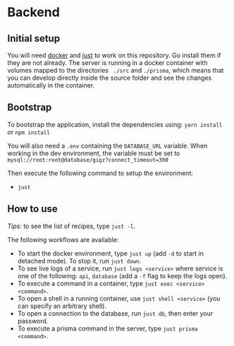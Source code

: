 # Backend

## Initial setup

You will need [docker](https://www.docker.com) and [just](https://github.com/casey/just) to work on this repository. Go install them if they are not already. The server is running in a docker container with volumes mapped to the directories `
./src` and `./prisma`, which means that you can develop directly inside the source folder and see the changes automatically in the container.

## Bootstrap

To bootstrap the application, install the dependencies using:
`yarn install` or `npm install`

You will also need a `.env` containing the `DATABASE_URL` variable.
When working in the dev environment, the variable must be set to `mysql://root:root@database/gigz?connect_timeout=300`

Then execute the following command to setup the environment:
- `just`

## How to use

*Tips:* to see the list of recipes, type `just -l`.

The following workflows are available:
- To start the docker environment, type `just up` (add `-d` to start in detached mode). To stop it, run `just down`.
- To see live logs of a service, run `just logs <service>` where service is one of the following: `api`, `database` (add a `-f` flag to keep the logs open).
- To execute a command in a container, type `just exec <service> <command>`.
- To open a shell in a running container, use `just shell <service>` (you can specify an arbitrary shell).
- To open a connection to the database, run `just db`, then enter your password.
- To execute a prisma command in the server, type `just prisma <command>`.
